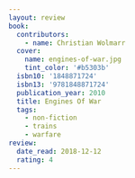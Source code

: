 ```yaml
---
layout: review
book:
  contributors:
    - name: Christian Wolmarr
  cover:
    name: engines-of-war.jpg
    tint_color: '#b5303b'
  isbn10: '1848871724'
  isbn13: '9781848871724'
  publication_year: 2010
  title: Engines Of War
  tags:
    - non-fiction
    - trains
    - warfare
review:
  date_read: 2018-12-12
  rating: 4
---
```

